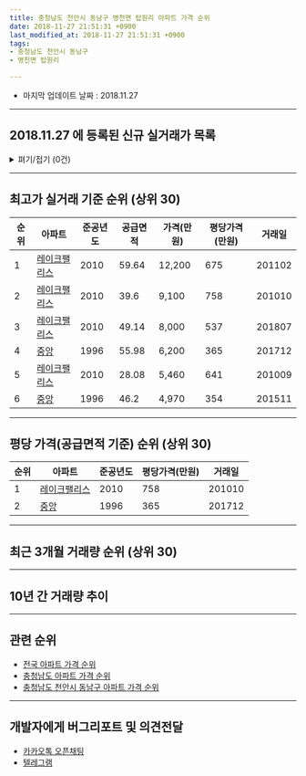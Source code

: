 ```yaml
---
title: 충청남도 천안시 동남구 병천면 탑원리 아파트 가격 순위
date: 2018-11-27 21:51:31 +0900
last_modified_at: 2018-11-27 21:51:31 +0900
tags:
- 충청남도 천안시 동남구
- 병천면 탑원리

---
```


* 마지막 업데이트 날짜 : 2018.11.27

---

## 2018.11.27 에 등록된 신규 실거래가 목록

<details>
<summary>펴기/접기 (0건)</summary>
<div markdown="1">

|아파트|준공년도|공급면적|가격(만원)|평당가격(만원)|거래일|
|---|---|---|---|---|---|
|없음||||||


</div>
</details>

---

## 최고가 실거래 기준 순위 (상위 30)


|순위|아파트|준공년도|공급면적|가격(만원)|평당가격(만원)|거래일|
|---|---|---|---|---|---|---|
|1|[레이크팰리스](https://search.naver.com/search.naver?query=%EC%B6%A9%EC%B2%AD%EB%82%A8%EB%8F%84+%EC%B2%9C%EC%95%88%EC%8B%9C+%EB%8F%99%EB%82%A8%EA%B5%AC+%EB%B3%91%EC%B2%9C%EB%A9%B4+%ED%83%91%EC%9B%90%EB%A6%AC+%EB%A0%88%EC%9D%B4%ED%81%AC%ED%8C%B0%EB%A6%AC%EC%8A%A4)|2010|59.64|12,200|675|201102|
|2|[레이크팰리스](https://search.naver.com/search.naver?query=%EC%B6%A9%EC%B2%AD%EB%82%A8%EB%8F%84+%EC%B2%9C%EC%95%88%EC%8B%9C+%EB%8F%99%EB%82%A8%EA%B5%AC+%EB%B3%91%EC%B2%9C%EB%A9%B4+%ED%83%91%EC%9B%90%EB%A6%AC+%EB%A0%88%EC%9D%B4%ED%81%AC%ED%8C%B0%EB%A6%AC%EC%8A%A4)|2010|39.6|9,100|758|201010|
|3|[레이크팰리스](https://search.naver.com/search.naver?query=%EC%B6%A9%EC%B2%AD%EB%82%A8%EB%8F%84+%EC%B2%9C%EC%95%88%EC%8B%9C+%EB%8F%99%EB%82%A8%EA%B5%AC+%EB%B3%91%EC%B2%9C%EB%A9%B4+%ED%83%91%EC%9B%90%EB%A6%AC+%EB%A0%88%EC%9D%B4%ED%81%AC%ED%8C%B0%EB%A6%AC%EC%8A%A4)|2010|49.14|8,000|537|201807|
|4|[중앙](https://search.naver.com/search.naver?query=%EC%B6%A9%EC%B2%AD%EB%82%A8%EB%8F%84+%EC%B2%9C%EC%95%88%EC%8B%9C+%EB%8F%99%EB%82%A8%EA%B5%AC+%EB%B3%91%EC%B2%9C%EB%A9%B4+%ED%83%91%EC%9B%90%EB%A6%AC+%EC%A4%91%EC%95%99)|1996|55.98|6,200|365|201712|
|5|[레이크팰리스](https://search.naver.com/search.naver?query=%EC%B6%A9%EC%B2%AD%EB%82%A8%EB%8F%84+%EC%B2%9C%EC%95%88%EC%8B%9C+%EB%8F%99%EB%82%A8%EA%B5%AC+%EB%B3%91%EC%B2%9C%EB%A9%B4+%ED%83%91%EC%9B%90%EB%A6%AC+%EB%A0%88%EC%9D%B4%ED%81%AC%ED%8C%B0%EB%A6%AC%EC%8A%A4)|2010|28.08|5,460|641|201009|
|6|[중앙](https://search.naver.com/search.naver?query=%EC%B6%A9%EC%B2%AD%EB%82%A8%EB%8F%84+%EC%B2%9C%EC%95%88%EC%8B%9C+%EB%8F%99%EB%82%A8%EA%B5%AC+%EB%B3%91%EC%B2%9C%EB%A9%B4+%ED%83%91%EC%9B%90%EB%A6%AC+%EC%A4%91%EC%95%99)|1996|46.2|4,970|354|201511|


---

## 평당 가격(공급면적 기준) 순위 (상위 30)


|순위|아파트|준공년도|평당가격(만원)|거래일|
|---|---|---|---|---|
|1|[레이크팰리스](https://search.naver.com/search.naver?query=%EC%B6%A9%EC%B2%AD%EB%82%A8%EB%8F%84+%EC%B2%9C%EC%95%88%EC%8B%9C+%EB%8F%99%EB%82%A8%EA%B5%AC+%EB%B3%91%EC%B2%9C%EB%A9%B4+%ED%83%91%EC%9B%90%EB%A6%AC+%EB%A0%88%EC%9D%B4%ED%81%AC%ED%8C%B0%EB%A6%AC%EC%8A%A4)|2010|758|201010|
|2|[중앙](https://search.naver.com/search.naver?query=%EC%B6%A9%EC%B2%AD%EB%82%A8%EB%8F%84+%EC%B2%9C%EC%95%88%EC%8B%9C+%EB%8F%99%EB%82%A8%EA%B5%AC+%EB%B3%91%EC%B2%9C%EB%A9%B4+%ED%83%91%EC%9B%90%EB%A6%AC+%EC%A4%91%EC%95%99)|1996|365|201712|


---

## 최근 3개월 거래량 순위 (상위 30)


<div style="width:100%;">
    <canvas id="deal_count_ranking" height="13"></canvas>
</div>


<script>
new Chart(document.getElementById("deal_count_ranking"), {
    type: 'horizontalBar',
    data: {
        labels: ['중앙'],
        datasets: [{
            label: '실거래 수',
            data: [1],
            borderColor: "rgba(255, 0, 128, 1)",
            backgroundColor: "rgba(255, 0, 128, 0.5)",
            fill: false,
        }]
    },
    options: {
        responsive: true,
        title: {
            display: true,
            text: '최근 3개월 거래량 순위'
        },
        tooltips: {
            mode: 'index',
            intersect: false,
            callbacks: {
                title: function(tooltipItems, data) {
                    return "실거래 수:";
                },
                label: function(tooltipItem, data) {
                    return data.labels[tooltipItem.index] + ": " + tooltipItem.xLabel;
                }
            }
        },
        hover: {
            mode: 'nearest',
            intersect: true
        },
        scales: {
            xAxes: [{
                display: true,
                scaleLabel: {
                    display: true,
                    labelString: '실거래 수'
                },
                ticks: {
                    suggestedMin: 0,
                }
            }],
            yAxes: [{
                display: true,
                ticks: {
                    autoSkip: false,
                    callback: function(value, index, values) {
                        if (value.length > 10)
                            return value.substr(0, 8) + "...";
                        else
                            return value;
                    }
                },
                scaleLabel: {
                    display: false,
                }
            }]
        }
    }
});

</script>


---

## 10년 간 거래량 추이


<div style="width:100%;">
    <canvas id="deal_progress" height="300"></canvas>
</div>

<script>
new Chart(document.getElementById("deal_progress"), {
    type: 'line',
    data: {
        labels: ['200811','200812','200901','200902','200903','200904','200905','200906','200907','200908','200909','200910','200911','200912','201001','201002','201003','201004','201005','201006','201007','201008','201009','201010','201011','201012','201101','201102','201103','201104','201105','201106','201107','201108','201109','201110','201111','201112','201201','201202','201203','201204','201205','201206','201207','201208','201209','201210','201211','201212','201301','201302','201303','201304','201305','201306','201307','201308','201309','201310','201311','201312','201401','201402','201403','201404','201405','201406','201407','201408','201409','201410','201411','201412','201501','201502','201503','201504','201505','201506','201507','201508','201509','201510','201511','201512','201601','201602','201603','201604','201605','201606','201607','201608','201609','201610','201611','201612','201701','201702','201703','201704','201705','201706','201707','201708','201709','201710','201711','201712','201801','201802','201803','201804','201805','201806','201807','201808','201809','201810','201811'],
        datasets: [{
            label: '실거래 수',
            pointRadius: 1,
            data: [1, 0, 0, 0, 0, 0, 1, 0, 0, 0, 1, 0, 0, 0, 0, 1, 5, 0, 0, 0, 0, 3, 42, 16, 6, 20, 1, 5, 1, 3, 0, 9, 23, 3, 0, 1, 0, 3, 0, 2, 2, 24, 14, 10, 3, 5, 0, 1, 1, 0, 0, 12, 13, 3, 1, 1, 4, 2, 6, 10, 3, 0, 2, 1, 3, 1, 1, 9, 15, 5, 0, 0, 0, 3, 2, 2, 3, 1, 1, 3, 3, 2, 2, 3, 3, 2, 1, 2, 0, 2, 4, 0, 1, 1, 5, 2, 1, 2, 2, 3, 5, 4, 2, 3, 1, 1, 0, 4, 0, 3, 2, 1, 6, 1, 3, 3, 1, 1, 0, 1, 0],
            borderColor: "rgba(255, 201, 14, 1)",
            backgroundColor: "rgba(255, 201, 14, 0.5)",
            fill: true,
        }]
    },
    options: {
        responsive: true,
        title: {
            display: true,
            text: '10년간 거래량 추이'
        },
        tooltips: {
            mode: 'index',
            intersect: false,
        },
        hover: {
            mode: 'nearest',
            intersect: true
        },
        scales: {
            xAxes: [{
                display: true,
                scaleLabel: {
                    display: true,
                    labelString: '년/월'
                }
            }],
            yAxes: [{
                display: true,
                ticks: {
                    suggestedMin: 0,
                },
                scaleLabel: {
                    display: true,
                    labelString: '실거래 수'
                }
            }]
        }
    }
});

</script>


---

## 관련 순위

- [전국 아파트 가격 순위](https://inasie.github.io/apt-ranking/전국)
- [충청남도 아파트 가격 순위](https://inasie.github.io/apt-ranking/충청남도)
- [충청남도 천안시 동남구 아파트 가격 순위](https://inasie.github.io/apt-ranking/충청남도-천안시-동남구)


---

## 개발자에게 버그리포트 및 의견전달

- [카카오톡 오픈채팅](https://open.kakao.com/o/gLJUAP4)
- [텔레그램](https://t.me/inasie)

